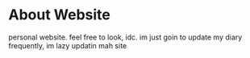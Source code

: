 # About Website
personal website. feel free to look, idc. im just goin to update my diary frequently, im lazy updatin mah site
